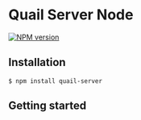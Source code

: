 # Quail Server Node

  [![NPM version][npm-image]][npm-url]

## Installation

```
$ npm install quail-server
```

## Getting started

[npm-image]: https://img.shields.io/npm/v/quail-server.svg?style=flat-square
[npm-url]: https://www.npmjs.com/package/quail-server
